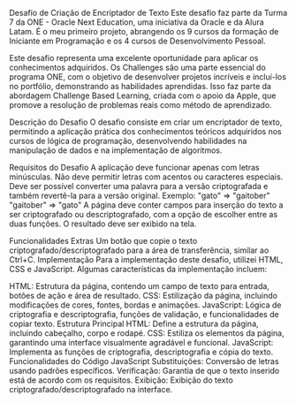 Desafio de Criação de Encriptador de Texto
Este desafio faz parte da Turma 7 da ONE - Oracle Next Education, uma iniciativa da Oracle e da Alura Latam. É o meu primeiro projeto, abrangendo os 9 cursos da formação de Iniciante em Programação e os 4 cursos de Desenvolvimento Pessoal.

Este desafio representa uma excelente oportunidade para aplicar os conhecimentos adquiridos. Os Challenges são uma parte essencial do programa ONE, com o objetivo de desenvolver projetos incríveis e incluí-los no portfólio, demonstrando as habilidades aprendidas. Isso faz parte da abordagem Challenge Based Learning, criada com o apoio da Apple, que promove a resolução de problemas reais como método de aprendizado.

Descrição do Desafio
O desafio consiste em criar um encriptador de texto, permitindo a aplicação prática dos conhecimentos teóricos adquiridos nos cursos de lógica de programação, desenvolvendo habilidades na manipulação de dados e na implementação de algoritmos.

Requisitos do Desafio
A aplicação deve funcionar apenas com letras minúsculas.
Não deve permitir letras com acentos ou caracteres especiais.
Deve ser possível converter uma palavra para a versão criptografada e também revertê-la para a versão original.
Exemplo:
"gato" => "gaitober"
"gaitober" => "gato"
A página deve conter campos para inserção do texto a ser criptografado ou descriptografado, com a opção de escolher entre as duas funções. O resultado deve ser exibido na tela.

Funcionalidades Extras
Um botão que copie o texto criptografado/descriptografado para a área de transferência, similar ao Ctrl+C.
Implementação
Para a implementação deste desafio, utilizei HTML, CSS e JavaScript. Algumas características da implementação incluem:

HTML: Estrutura da página, contendo um campo de texto para entrada, botões de ação e área de resultado.
CSS: Estilização da página, incluindo modificações de cores, fontes, bordas e animações.
JavaScript: Lógica de criptografia e descriptografia, funções de validação, e funcionalidades de copiar texto.
Estrutura Principal
HTML: Define a estrutura da página, incluindo cabeçalho, corpo e rodapé.
CSS: Estiliza os elementos da página, garantindo uma interface visualmente agradável e funcional.
JavaScript: Implementa as funções de criptografia, descriptografia e cópia do texto.
Funcionalidades do Código JavaScript
Substituições: Conversão de letras usando padrões específicos.
Verificação: Garantia de que o texto inserido está de acordo com os requisitos.
Exibição: Exibição do texto criptografado/descriptografado na interface.
